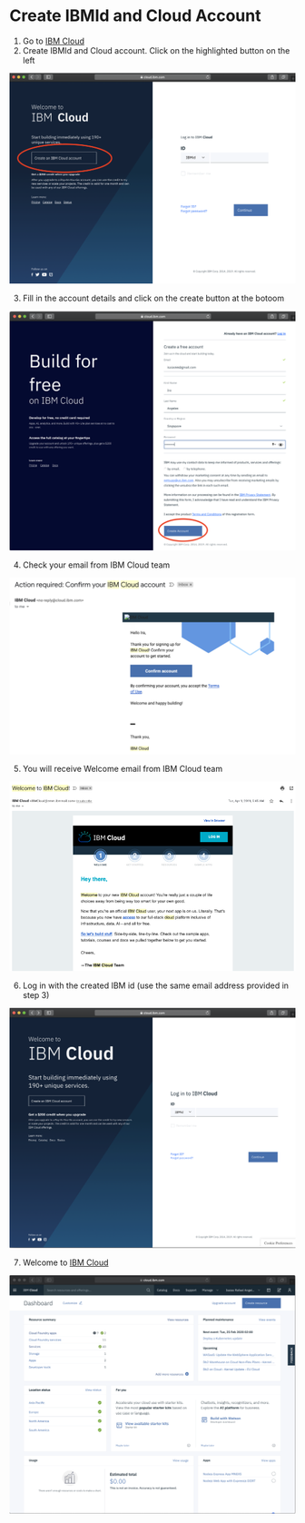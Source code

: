 # Create IBMId and Cloud Account

1. Go to [IBM Cloud](https://cloud.ibm.com)
2. Create IBMId and Cloud account. Click on the highlighted button on the left

 ![IBM Cloud](assets/ibmcloud.png)

3. Fill in the account details and click on the create button at the botoom

 ![Create IBM Cloud account](assets/ibmcloudcreate.png)

4. Check your email from IBM Cloud team

 ![Confirm account from IBM Cloud team](assets/ibmcloudconfirm.png)

5. You will receive Welcome email from IBM Cloud team

 ![Check email frmom IBM Cloud team](assets/ibmcloudemail.png)

6. Log in with the created IBM id (use the same email address provided in step 3)

 ![Log in](assets/ibmcloudsignin.png)

7. Welcome to [IBM Cloud](https://cloud.ibm.com)

 ![IBM Cloud dashboard](assets/ibmcloudwelcome.png)

